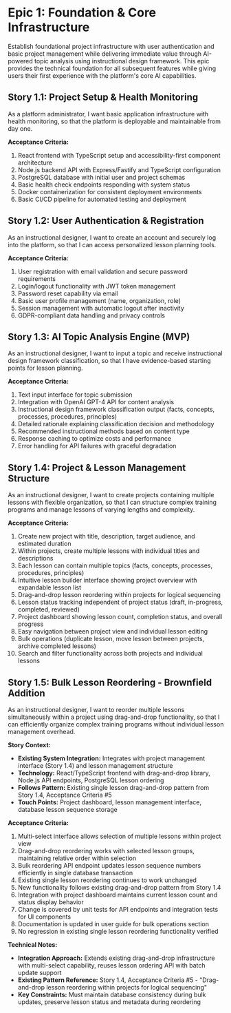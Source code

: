 # Epic 1: Foundation & Core Infrastructure

Establish foundational project infrastructure with user authentication and basic project management while delivering immediate value through AI-powered topic analysis using instructional design framework. This epic provides the technical foundation for all subsequent features while giving users their first experience with the platform's core AI capabilities.

## Story 1.1: Project Setup & Health Monitoring

As a platform administrator,
I want basic application infrastructure with health monitoring,
so that the platform is deployable and maintainable from day one.

**Acceptance Criteria:**
1. React frontend with TypeScript setup and accessibility-first component architecture
2. Node.js backend API with Express/Fastify and TypeScript configuration
3. PostgreSQL database with initial user and project schemas
4. Basic health check endpoints responding with system status
5. Docker containerization for consistent deployment environments
6. Basic CI/CD pipeline for automated testing and deployment

## Story 1.2: User Authentication & Registration

As an instructional designer,
I want to create an account and securely log into the platform,
so that I can access personalized lesson planning tools.

**Acceptance Criteria:**
1. User registration with email validation and secure password requirements
2. Login/logout functionality with JWT token management
3. Password reset capability via email
4. Basic user profile management (name, organization, role)
5. Session management with automatic logout after inactivity
6. GDPR-compliant data handling and privacy controls

## Story 1.3: AI Topic Analysis Engine (MVP)

As an instructional designer,
I want to input a topic and receive instructional design framework classification,
so that I have evidence-based starting points for lesson planning.

**Acceptance Criteria:**
1. Text input interface for topic submission
2. Integration with OpenAI GPT-4 API for content analysis
3. Instructional design framework classification output (facts, concepts, processes, procedures, principles)
4. Detailed rationale explaining classification decision and methodology
5. Recommended instructional methods based on content type
6. Response caching to optimize costs and performance
7. Error handling for API failures with graceful degradation

## Story 1.4: Project & Lesson Management Structure

As an instructional designer,
I want to create projects containing multiple lessons with flexible organization,
so that I can structure complex training programs and manage lessons of varying lengths and complexity.

**Acceptance Criteria:**
1. Create new project with title, description, target audience, and estimated duration
2. Within projects, create multiple lessons with individual titles and descriptions
3. Each lesson can contain multiple topics (facts, concepts, processes, procedures, principles)
4. Intuitive lesson builder interface showing project overview with expandable lesson list
5. Drag-and-drop lesson reordering within projects for logical sequencing
6. Lesson status tracking independent of project status (draft, in-progress, completed, reviewed)
7. Project dashboard showing lesson count, completion status, and overall progress
8. Easy navigation between project view and individual lesson editing
9. Bulk operations (duplicate lesson, move lesson between projects, archive completed lessons)
10. Search and filter functionality across both projects and individual lessons

## Story 1.5: Bulk Lesson Reordering - Brownfield Addition

As an instructional designer,
I want to reorder multiple lessons simultaneously within a project using drag-and-drop functionality,
so that I can efficiently organize complex training programs without individual lesson management overhead.

**Story Context:**
- **Existing System Integration:** Integrates with project management interface (Story 1.4) and lesson management structure
- **Technology:** React/TypeScript frontend with drag-and-drop library, Node.js API endpoints, PostgreSQL lesson ordering
- **Follows Pattern:** Existing single lesson drag-and-drop pattern from Story 1.4, Acceptance Criteria #5
- **Touch Points:** Project dashboard, lesson management interface, database lesson sequence storage

**Acceptance Criteria:**
1. Multi-select interface allows selection of multiple lessons within project view
2. Drag-and-drop reordering works with selected lesson groups, maintaining relative order within selection
3. Bulk reordering API endpoint updates lesson sequence numbers efficiently in single database transaction
4. Existing single lesson reordering continues to work unchanged
5. New functionality follows existing drag-and-drop pattern from Story 1.4
6. Integration with project dashboard maintains current lesson count and status display behavior
7. Change is covered by unit tests for API endpoints and integration tests for UI components
8. Documentation is updated in user guide for bulk operations section
9. No regression in existing single lesson reordering functionality verified

**Technical Notes:**
- **Integration Approach:** Extends existing drag-and-drop infrastructure with multi-select capability, reuses lesson ordering API with batch update support
- **Existing Pattern Reference:** Story 1.4, Acceptance Criteria #5 - "Drag-and-drop lesson reordering within projects for logical sequencing"
- **Key Constraints:** Must maintain database consistency during bulk updates, preserve lesson status and metadata during reordering
